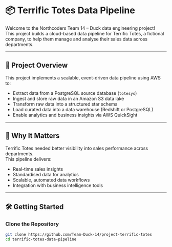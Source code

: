 # 📦 Terrific Totes Data Pipeline

Welcome to the Northcoders Team 14 – Duck data engineering project!  
This project builds a cloud-based data pipeline for Terrific Totes, a fictional company, to help them manage and analyse their sales data across departments.

---

## 🚀 Project Overview

This project implements a scalable, event-driven data pipeline using AWS to:

- Extract data from a PostgreSQL source database (`totesys`)
- Ingest and store raw data in an Amazon S3 data lake
- Transform raw data into a structured star schema
- Load curated data into a data warehouse (Redshift or PostgreSQL)
- Enable analytics and business insights via AWS QuickSight

---

## 🌟 Why It Matters

Terrific Totes needed better visibility into sales performance across departments.  
This pipeline delivers:

- Real-time sales insights  
- Standardised data for analytics  
- Scalable, automated data workflows  
- Integration with business intelligence tools  

---

## 🛠️ Getting Started

### Clone the Repository

```bash
git clone https://github.com/Team-Duck-14/project-terrific-totes
cd terrific-totes-data-pipeline
